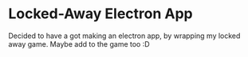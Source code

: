 # Locked-Away Electron App

Decided to have a got making an electron app, by wrapping my locked away game. Maybe add to the game too :D
